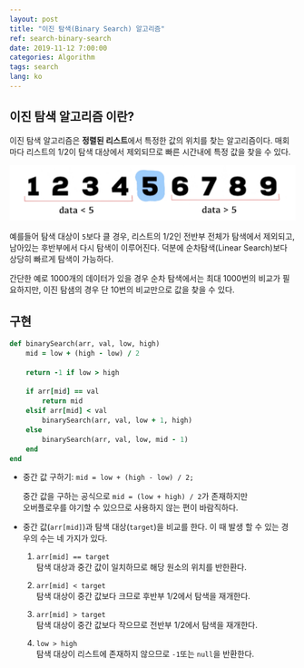 ```yaml
---
layout: post
title: "이진 탐색(Binary Search) 알고리즘"
ref: search-binary-search
date: 2019-11-12 7:00:00
categories: Algorithm
tags: search
lang: ko
---
```


## 이진 탐색 알고리즘 이란?

이진 탐색 알고리즘은 **정렬된 리스트**에서 특정한 값의 위치를 찾는 알고리즘이다.
매회마다 리스트의 1/2이 탐색 대상에서 제외되므로 빠른 시간내에 특정 값을 찾을 수 있다.

![Binary Search](/assets/images/algorithm/search/search-binary-search-1.jpg)

예를들어 탐색 대상이 `5`보다 클 경우, 리스트의 1/2인 전반부 전체가 탐색에서 제외되고, 남아있는 후반부에서 다시 탐색이 이루어진다.
덕분에 순차탐색(Linear Search)보다 상당히 빠르게 탐색이 가능하다.

간단한 예로 1000개의 데이터가 있을 경우 순차 탐색에서는 최대 1000번의 비교가 필요하지만, 이진 탐샘의 경우 단 10번의 비교만으로 값을 찾을 수 있다.

<div class="divider"></div>

## 구현

```rb
def binarySearch(arr, val, low, high)
    mid = low + (high - low) / 2

    return -1 if low > high

    if arr[mid] == val
        return mid
    elsif arr[mid] < val
        binarySearch(arr, val, low + 1, high)
    else
        binarySearch(arr, val, low, mid - 1)
    end
end
```

- 중간 값 구하기: `mid = low + (high - low) / 2;`

    중간 값을 구하는 공식으로 `mid = (low + high) / 2`가 존재하지만 <br>
    오버플로우를 야기할 수 있으므로 사용하지 않는 편이 바람직하다.

- 중간 값(`arr[mid]`)과 탐색 대상(`target`)을 비교를 한다. 이 때 발생 할 수 있는 경우의 수는 네 가지가 있다.

    1. `arr[mid] == target` <br>
      탐색 대상과 중간 값이 일치하므로 해당 원소의 위치를 반한환다.    

    2. `arr[mid] < target` <br>
      탐색 대상이 중간 값보다 크므로 후반부 1/2에서 탐색을 재개한다.

    3. `arr[mid] > target` <br>
      탐색 대상이 중간 값보다 작으므로 전반부 1/2에서 탐색을 재개한다.

    4. `low > high` <br>
      탐색 대상이 리스트에 존재하지 않으므로 `-1`또는 `null`을 반환한다.
